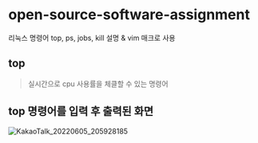 # open-source-software-assignment
리눅스 명령어 top, ps, jobs, kill 설명 &amp; vim 매크로 사용

## top
>실시간으로  cpu 사용률을 체클할 수 있는 명령어

## top 명령어를 입력 후 출력된 화면
![KakaoTalk_20220605_205928185](https://user-images.githubusercontent.com/106912531/172049680-baa21c69-2571-433e-a631-4c018db083d5.png)
